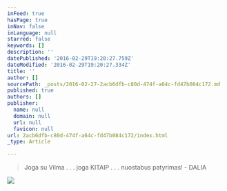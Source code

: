 ```yaml
---
inFeed: true
hasPage: true
inNav: false
inLanguage: null
starred: false
keywords: []
description: ''
datePublished: '2016-02-29T19:20:27.759Z'
dateModified: '2016-02-29T19:20:27.334Z'
title: ''
author: []
sourcePath: _posts/2016-02-27-2acb6dfb-c80d-474f-a64c-fd47b084c172.md
published: true
authors: []
publisher:
  name: null
  domain: null
  url: null
  favicon: null
url: 2acb6dfb-c80d-474f-a64c-fd47b084c172/index.html
_type: Article

---
```

> Joga su Vilma . . . joga KITAIP . . . nuostabus patyrimas! - DALIA

![](https://the-grid-user-content.s3-us-west-2.amazonaws.com/77a92e08-2f16-4e2e-a13d-63a34eda0e82.jpg)